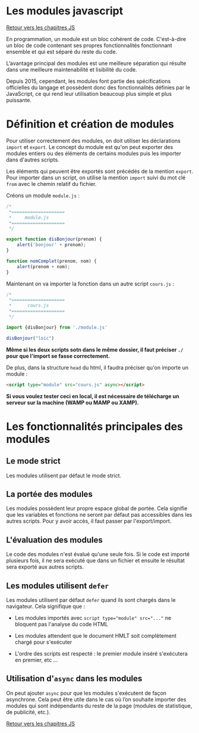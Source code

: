 # Les modules javascript

[Retour vers les chapitres JS](https://github.com/CalcagnoLoic/aide_memoire/blob/main/R%C3%A9pertoire/js.md)

En programmation, un module est un bloc cohérent de code. C'est-à-dire un bloc de code contenant ses propres fonctionnalités fonctionnant ensemble et qui est séparé du reste du code. 

L’avantage principal des modules est une meilleure séparation qui résulte dans une meilleure maintenabilité et lisibilité du code.

Depuis 2015, cependant, les modules font partie des spécifications officielles du langage et possèdent donc des fonctionnalités définies par le JavaScript, ce qui rend leur utilisation beaucoup plus simple et plus puissante. 

# Définition et création de modules

Pour utiliser correctement des modules, on doit utiliser les déclarations `import` et `export`. Le concept du module est qu'on peut exporter des modules entiers ou des éléments de certains modules puis les importer dans d'autres scripts. 

Les éléments qui peuvent être exportés sont précédés de la mention `export`. Pour importer dans un script, on utilise la mention `import` suivi du mot clé `from` avec le chemin relatif du fichier.

Créons un module `module.js` : 

```js
/*
 *====================
 *     module.js
 *====================
 */

export function disBonjour(prenom) {
    alert('bonjour' + prenom);
}

function nomComplet(prenom, nom) {
    alert(prenom + nom);
}
```

Maintenant on va importer la fonction dans un autre script `cours.js` :

```js
/*
 *====================
 *      cours.js
 *====================
 */

import {disBonjour} from './module.js'

disBonjour("loic")
```

**Même si les deux scripts sotn dans le même dossier, il faut préciser `./` pour que l'import se fasse correctement.**

De plus, dans la structure `head` du html, il faudra préciser qu'on importe un module : 

```html
<script type="module" src="cours.js" async></script>
```

**Si vous voulez tester ceci en local, il est nécessaire de télécharge un serveur sur la machine (WAMP ou MAMP ou XAMP).**

# Les fonctionnalités principales des modules 

## Le mode strict 

Les modules utilisent par défaut le mode strict. 

## La portée des modules

Les modules possèdent leur propre espace global de portée. Cela signifie que les variables et fonctions ne seront par défaut pas accessibles dans les autres scripts. Pour y avoir accès, il faut passer par l'export/import. 

## L'évaluation des modules

Le code des modules n'est évalué qu'une seule fois. Si le code est importé plusieurs fois, il ne sera exécuté que dans un fichier et ensuite le résultat sera exporté aux autres scripts. 

## Les modules utilisent `defer`

Les modules utilisent par défaut `defer` quand ils sont chargés dans le navigateur. Cela signifique que : 

* Les modules importés avec `script type="module" src="..."` ne bloquent pas l'analyse du code HTML

* Les modules attendent que le document HMLT soit complètement chargé pour s'exécuter

* L'ordre des scripts est respecté : le premier module inséré s'exécutera en premier, etc ...

## Utilisation d'`async` dans les modules

On peut ajouter `async` pour que les modules s'exécutent de façon asynchrone. Cela peut être utile dans le cas où l’on souhaite importer des modules qui sont indépendants du reste de la page (modules de statistique, de publicité, etc.). 

[Retour vers les chapitres JS](https://github.com/CalcagnoLoic/aide_memoire/blob/main/R%C3%A9pertoire/js.md)